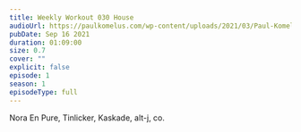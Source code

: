 ```yaml
---
title: Weekly Workout 030 House
audioUrl: https://paulkomelus.com/wp-content/uploads/2021/03/Paul-Komelus-Weekly-Workout-030(House).mp3
pubDate: Sep 16 2021
duration: 01:09:00
size: 0.7
cover: ""
explicit: false
episode: 1
season: 1
episodeType: full
---
```

Nora En Pure, Tinlicker, Kaskade, alt-j, co.
